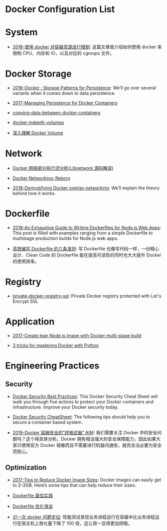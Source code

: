 

# Docker Configuration List

# System

- [2018-使用 docker 对容器资源进行限制](http://cizixs.com/2017/08/04/docker-resources-limit): 这篇文章就介绍如何使用 docker 来限制 CPU、内存和 IO，以及对应的 cgroups 文件。

# Docker Storage

- [2016-Docker : Storage Patterns for Persistence](https://parg.co/Ur8): We’ll go over several variants when it comes down to data persistence.

- [2017-Managing Persistence for Docker Containers](https://thenewstack.io/methods-dealing-container-storage/)

- [copying-data-between-docker-containers](https://medium.com/@gchudnov/copying-data-between-docker-containers-26890935da3f)

- [docker-indepth-volumes](http://container42.com/2014/11/03/docker-indepth-volumes/)

- [深入理解 Docker Volume](http://dockone.io/article/128)

# Network

- [Docker 网络部分执行流分析(Libnetwork 源码解读)](http://dockone.io/article/1255)

- [Docker Networking: Reborn](http://www.container42.com/2015/10/30/docker-networking-reborn/)

- [2018-Demystifying Docker overlay networking](http://blog.nigelpoulton.com/demystifying-docker-overlay-networking/): We’ll explain the theory behind how it works.

# Dockerfile

- [2018-An Exhaustive Guide to Writing Dockerfiles for Node.js Web Apps](https://parg.co/UyX): This post is filled with examples ranging from a simple Dockerfile to multistage production builds for Node.js web apps.

- [高效编写 Dockerfile 的几条准则](https://www.jianshu.com/p/a9d08ba3d979?from=groupmessage&isappinstalled=0): 写 Dockerfile 也像写代码一样，一份精心设计、Clean Code 的 Dockerfile 能在提高可读性的同时也大大提升 Docker 的使用效率。

# Registry

- [private-docker-registry-ssl](https://github.com/fzuleta/private-docker-registry-ssl): Private Docker registry protected with Let's Encrypt SSL

# Application

- [2017-Create lean Node.js image with Docker multi-stage build](https://codefresh.io/blog/node_docker_multistage/)

- [3 tricks for mastering Docker with Python](https://hackernoon.com/3-tricks-for-mastering-docker-with-python-99876412348d?source=reading_list---------6-1---------)

# Engineering Practices

## Security

- [Docker Security Best Practices](https://www.sqreen.io/resources/docker-security-best-practices): This Docker Security Cheat Sheet will walk you through five actions to protect your Docker containers and infrastructure. Improve your Docker security today.

- [Docker Security CheatSheet](https://parg.co/d6b): The following tips should help you to secure a container based system.

- [2019-Docker 容器安全的“终极武器” AIM](https://mp.weixin.qq.com/s/i9lMWgST6ZdRGxau5hGt9g): 我们需要关注 Docker 中的安全问题吗？这个得具体分析。Docker 拥有相当强大的安全保障能力，因此如果大家只使用官方 Docker 镜像而且不需要进行机器间通信，就完全没必要为安全而担心。

## Optimization

- [2017-Tips to Reduce Docker Image Sizes](https://parg.co/beS): Docker images can easily get to 2–3GB. Here’s some tips that can help reduce their sizes.

- [Dockerfile 最佳实践](http://dockone.io/article/132)

- [Dockerfile 优化浅谈](http://dockone.io/article/255)

- [记一次 docker 问题定位](https://parg.co/lIW): 性能测试发现业务进程运行在容器中比业务进程运行在宿主机上吞吐量下降了 100 倍，这让周一显得更加阴暗。
